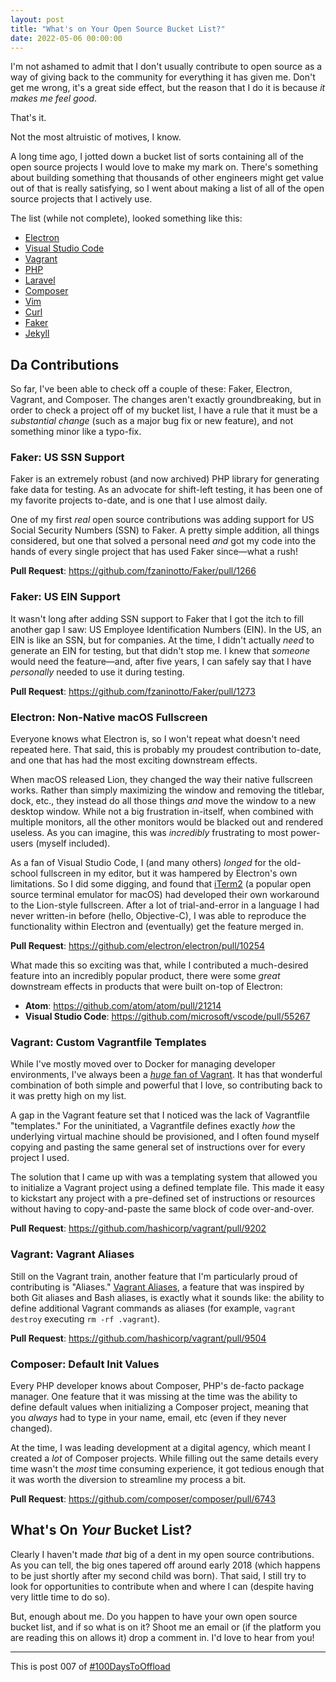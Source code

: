 ```yaml
---
layout: post
title: "What's on Your Open Source Bucket List?"
date: 2022-05-06 00:00:00
---
```


I'm not ashamed to admit that I don't usually contribute to open source as a way of giving back to the community for everything it has given me. Don't get me wrong, it's a great side effect, but the reason that I do it is because _it makes me feel good_.

That's it.

Not the most altruistic of motives, I know.

A long time ago, I jotted down a bucket list of sorts containing all of the open source projects I would love to make my mark on. There's something about building something that thousands of other engineers might get value out of that is really satisfying, so I went about making a list of all of the open source projects that I actively use.

The list (while not complete), looked something like this:

- [Electron](https://github.com/electron/electron)
- [Visual Studio Code](https://github.com/microsoft/vscode)
- [Vagrant](https://github.com/hashicorp/vagrant)
- [PHP](https://github.com/php/php-src)
- [Laravel](https://github.com/laravel/laravel/)
- [Composer](https://github.com/composer/composer)
- [Vim](https://github.com/vim/vim)
- [Curl](https://github.com/curl/curl)
- [Faker](https://github.com/fzaninotto/Faker)
- [Jekyll](https://github.com/jekyll/jekyll)

## Da Contributions

So far, I've been able to check off a couple of these: Faker, Electron, Vagrant, and Composer. The changes aren't exactly groundbreaking, but in order to check a project off of my bucket list, I have a rule that it must be a _substantial change_ (such as a major bug fix or new feature), and not something minor like a typo-fix.

### Faker: US SSN Support

Faker is an extremely robust (and now archived) PHP library for generating fake data for testing. As an advocate for shift-left testing, it has been one of my favorite projects to-date, and is one that I use almost daily.

One of my first _real_ open source contributions was adding support for US Social Security Numbers (SSN) to Faker. A pretty simple addition, all things considered, but one that solved a personal need _and_ got my code into the hands of every single project that has used Faker since—what a rush!

**Pull Request**: https://github.com/fzaninotto/Faker/pull/1266

### Faker: US EIN Support

It wasn't long after adding SSN support to Faker that I got the itch to fill another gap I saw: US Employee Identification Numbers (EIN). In the US, an EIN is like an SSN, but for companies. At the time, I didn't actually _need_ to generate an EIN for testing, but that didn't stop me. I knew that _someone_ would need the feature—and, after five years, I can safely say that I have _personally_ needed to use it during testing.

**Pull Request**: https://github.com/fzaninotto/Faker/pull/1273

### Electron: Non-Native macOS Fullscreen

Everyone knows what Electron is, so I won't repeat what doesn't need repeated here. That said, this is probably my proudest contribution to-date, and one that has had the most exciting downstream effects.

When macOS released Lion, they changed the way their native fullscreen works. Rather than simply maximizing the window and removing the titlebar, dock, etc., they instead do all those things _and_ move the window to a new desktop window. While not a big frustration in-itself, when combined with multiple monitors, all the other monitors would be blacked out and rendered useless. As you can imagine, this was _incredibly_ frustrating to most power-users (myself included).

As a fan of Visual Studio Code, I (and many others) _longed_ for the old-school fullscreen in my editor, but it was hampered by Electron's own limitations. So I did some digging, and found that [iTerm2](https://iterm2.com/) (a popular open source terminal emulator for macOS) had developed their own workaround to the Lion-style fullscreen. After a lot of trial-and-error in a language I had never written-in before (hello, Objective-C), I was able to reproduce the functionality within Electron and (eventually) get the feature merged in.

**Pull Request**: https://github.com/electron/electron/pull/10254

What made this so exciting was that, while I contributed a much-desired feature into an incredibly popular product, there were some _great_ downstream effects in products that were built on-top of Electron:

- **Atom**: https://github.com/atom/atom/pull/21214
- **Visual Studio Code**: https://github.com/microsoft/vscode/pull/55267

### Vagrant: Custom Vagrantfile Templates

While I've mostly moved over to Docker for managing developer environments, I've always been a [_huge_ fan of Vagrant](https://flower.codes/2015/10/17/why-vagrant-is-the-best.html). It has that wonderful combination of both simple and powerful that I love, so contributing back to it was pretty high on my list.

A gap in the Vagrant feature set that I noticed was the lack of Vagrantfile "templates." For the uninitiated, a Vagrantfile defines exactly _how_ the underlying virtual machine should be provisioned, and I often found myself copying and pasting the same general set of instructions over for every project I used.

The solution that I came up with was a templating system that allowed you to initialize a Vagrant project using a defined template file. This made it easy to kickstart any project with a pre-defined set of instructions or resources without having to copy-and-paste the same block of code over-and-over.

**Pull Request**: https://github.com/hashicorp/vagrant/pull/9202

### Vagrant: Vagrant Aliases

Still on the Vagrant train, another feature that I'm particularly proud of contributing is "Aliases." [Vagrant Aliases](https://flower.codes/2020/05/15/introduction-to-vagrant-aliases.html), a feature that was inspired by both Git aliases and Bash aliases, is exactly what it sounds like: the ability to define additional Vagrant commands as aliases (for example, `vagrant destroy` executing `rm -rf .vagrant`).

**Pull Request**: https://github.com/hashicorp/vagrant/pull/9504

### Composer: Default Init Values

Every PHP developer knows about Composer, PHP's de-facto package manager. One feature that it was missing at the time was the ability to define default values when initializing a Composer project, meaning that you _always_ had to type in your name, email, etc (even if they never changed).

At the time, I was leading development at a digital agency, which meant I created a _lot_ of Composer projects. While filling out the same details every time wasn't the _most_ time consuming experience, it got tedious enough that it was worth the diversion to streamline my process a bit.

**Pull Request**: https://github.com/composer/composer/pull/6743

## What's On _Your_ Bucket List?

Clearly I haven't made _that_ big of a dent in my open source contributions. As you can tell, the big ones tapered off around early 2018 (which happens to be just shortly after my second child was born). That said, I still try to look for opportunities to contribute when and where I can (despite having very little time to do so).

But, enough about me. Do you happen to have your own open source bucket list, and if so what is on it? Shoot me an email or (if the platform you are reading this on allows it) drop a comment in. I'd love to hear from you!

---

This is post 007 of [#100DaysToOffload](https://100daystooffload.com/)